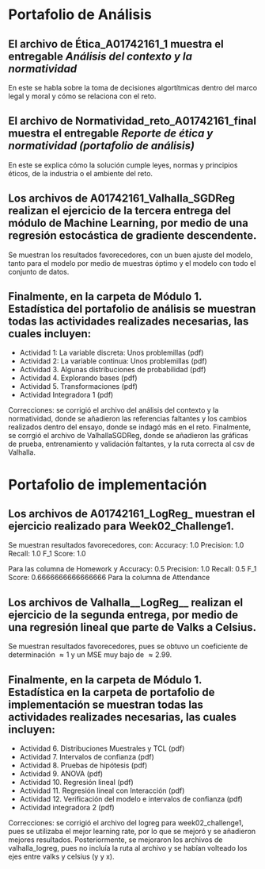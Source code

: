 # Portafolio de Análisis 
## El archivo de Ética_A01742161_1 muestra el entregable *Análisis del contexto y la normatividad*
En este se habla sobre la toma de decisiones algortítmicas dentro del marco legal y moral y cómo se relaciona con el reto.


## El archivo de Normatividad_reto_A01742161_final muestra el entregable *Reporte de ética y normatividad (portafolio de análisis)*
En este se explica cómo la solución cumple leyes, normas y principios éticos, de la industria o el ambiente del reto.
## Los archivos de __A01742161_Valhalla_SGDReg__ realizan el ejercicio de la tercera entrega del módulo de Machine Learning, por medio de una regresión estocástica de gradiente descendente. 
Se muestran los resultados favorecedores, con un buen ajuste del modelo, tanto para el modelo por medio de muestras óptimo y el modelo con todo el conjunto de datos.

## Finalmente, en la carpeta de Módulo 1. Estadística del portafolio de análisis se muestran todas las actividades realizades necesarias, las cuales incluyen: 

* Actividad 1: La variable discreta: Unos problemillas (pdf)
* Actividad 2: La variable continua: Unos problemillas (pdf)
* Actividad 3. Algunas distribuciones de probabilidad (pdf)
* Actividad 4. Explorando bases (pdf)
* Actividad 5. Transformaciones (pdf)
* Actividad Integradora 1 (pdf)

Correcciones: se corrigió el archivo del análisis del contexto y la normatividad, donde se añadieron las referencias faltantes y los cambios realizados dentro del ensayo, donde se indagó más en el reto. Finalmente, se corrgió el archivo de ValhallaSGDReg, donde se añadieron las gráficas de prueba, entrenamiento y validación faltantes, y la ruta correcta al csv de Valhalla.
# Portafolio de implementación
## Los archivos de A01742161_LogReg_ muestran el ejercicio realizado para Week02_Challenge1.

Se muestran resultados favorecedores, con: 
Accuracy: 1.0 
Precision: 1.0 
Recall: 1.0 
F_1 Score: 1.0

Para las columna de Homework
y 
Accuracy: 0.5 
Precision: 1.0 
Recall: 0.5 
F_1 Score: 0.6666666666666666
Para la columna de Attendance


## Los archivos de Valhalla__LogReg__ realizan el ejercicio de la segunda entrega, por medio de una regresión lineal que parte de Valks a Celsius.

Se muestran resultados favorecedores, pues se obtuvo un coeficiente de determinación $\approx 1$ y un MSE muy bajo de $\approx 2.99$.
## Finalmente, en la carpeta de Módulo 1. Estadística en la carpeta de portafolio de implementación se muestran todas las actividades realizades necesarias, las cuales incluyen: 

* Actividad 6. Distribuciones Muestrales y TCL (pdf)
* Actividad 7. Intervalos de confianza (pdf)
* Actividad 8. Pruebas de hipótesis (pdf)
* Actividad 9. ANOVA (pdf)
* Actividad 10. Regresión lineal (pdf)
* Actividad 11. Regresión lineal con Interacción (pdf)
* Actividad 12. Verificación del modelo e intervalos de confianza (pdf)
* Actividad integradora 2 (pdf)

Correcciones: se corrigió el archivo del logreg para week02_challenge1, pues se utilizaba el mejor learning rate, por lo que se mejoró y se añadieron mejores resultados.
Posteriormente, se mejoraron los archivos de valhalla_logreg, pues no incluía la ruta al archivo y se habían volteado los ejes entre valks y celsius (y y x).
